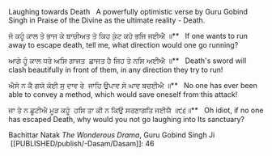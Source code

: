 Laughing towards Death   A powerfully optimistic verse by Guru Gobind Singh in Praise of the Divine as the ultimate reality - Death.

ਜੋ ਕਹੂੰ ਕਾਲ ਤੇ ਭਾਜ ਕੇ ਬਾਚੀਅਤ ਤੋ ਕਿਹ ਕੁੰਟ ਕਹੋ ਭਜਿ ਜਈਐ ॥**  
If one wants to run away to escape death, tell me, what direction would one go running?

ਆਗੇ ਹੂੰ ਕਾਲ ਧਰੇ ਅਸਿ ਗਾਜਤ  ਛਾਜਤ ਹੈ ਜਿਹ ਤੇ ਨਸਿ ਅਈਐ ॥**  
Death's sword will clash beautifully in front of them, in any direction they try to run!

ਐਸੋ ਨ ਕੈ ਗਯੋ ਕੋਈ ਸੁ ਦਾਵ ਰੇ  ਜਾਹਿ ਉਪਾਵ ਸੋ ਘਾਵ ਬਚਈਐ ॥**  
No one has ever been able to convey a method, which would save oneself from this attack!

ਜਾ ਤੇ ਨ ਛੂਟੀਐ ਮੂੜ ਕਹੂੰ  ਹਸਿ ਤਾ ਕੀ ਨ ਕਿਉ ਸਰਣਾਗਤਿ ਜਈਯੈ ॥੯੬॥**  
Oh idiot, if no one has escaped Death, why would you not go laughing into Its sanctuary? 


Bachittar Natak *The Wonderous Drama*, Guru Gobind Singh Ji  [[PUBLISHED/publish/-Dasam/Dasam]]: 46
